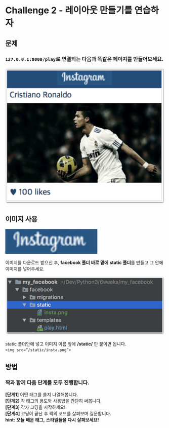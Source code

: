 # Challenge 2 - 레이아웃 만들기를 연습하자

## 문제

### `127.0.0.1:8000/play`로 연결되는 다음과 똑같은 페이지를 만들어보세요.

![&#xB611;&#xAC19;&#xC740; &#xD398;&#xC774;&#xC9C0;&#xB97C; &#xB9CC;&#xB4E4;&#xC5B4;&#xBCF4;&#xC138;&#xC694;.](../../.gitbook/assets/image%20%28106%29.png)

## 이미지 사용

![&#xC624;&#xB978;&#xCABD; &#xBC84;&#xD2BC;&#xC744; &#xB20C;&#xB7EC; &#xC774;&#xBBF8;&#xC9C0;&#xB97C; insta.png&#xB77C;&#xB294; &#xC774;&#xB984;&#xC73C;&#xB85C; &#xC800;&#xC7A5;&#xD574;&#xC8FC;&#xC138;&#xC694;. ](../../.gitbook/assets/image%20%2895%29.png)

  
이미지를 다운로드 받으신 후, **facebook 폴더 바로 밑에** **static 폴더**를 만들고 그 안에 이미지를 넣어주세요.

![satic &#xD3F4;&#xB354; &#xC548;&#xC5D0; insta.png &#xB123;&#xAE30;](../../.gitbook/assets/image%20%2889%29.png)

static 폴더안에 넣고 이미지 이름 앞에 **/static/** 만 붙이면 됩니다.  
`<img src=“/static/insta.png”>`

## 방법

### **짝과** **함께** **다음** **단계를** **모두** **진행합니다.**

**\[단계1\]** 어떤 태그를 쓸지 나열해봅니다.  
**\[단계2\]** 각 태그의 용도와 사용법을 간단히 써봅니다.  
**\[단계3\]** 각자 코딩을 시작하세요!  
**\[단계4\]** 코딩이 끝난 후 짝의 코드를 살펴보며 질문합니다.  
**hint:** **오늘** **배운** **태그,** **스타일들을** **다시** **살펴보세요!**

